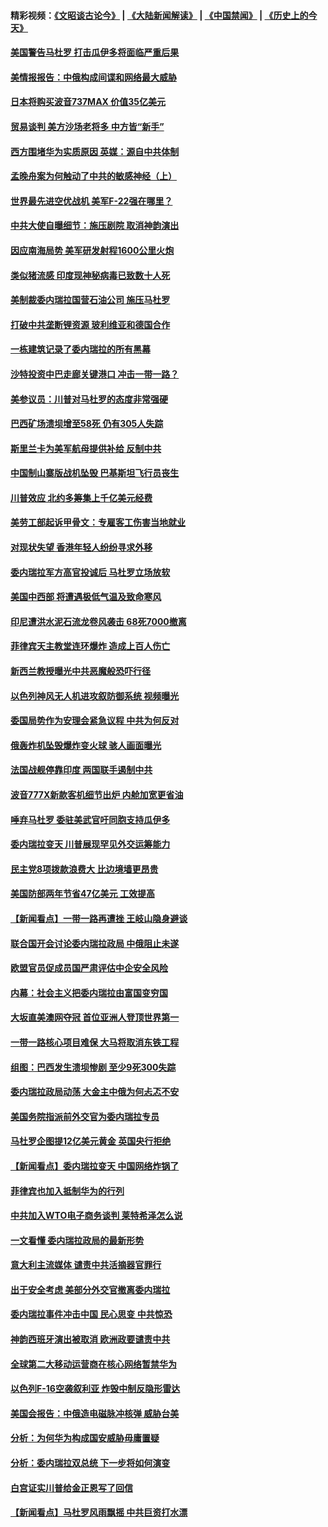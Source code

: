 #### 精彩视频：[《文昭谈古论今》](https://github.com/gfw-breaker/wenzhao/blob/master/README.md?t=01300630) | [《大陆新闻解读》](https://github.com/gfw-breaker/ntdtv-comedy/blob/master/README.md?t=01300630) | [《中国禁闻》](https://github.com/gfw-breaker/ntdtv-news/blob/master/README.md?t=01300630) | [《历史上的今天》](https://github.com/gfw-breaker/today-in-history/blob/master/README.md?t=01300630) 

#### [美国警告马杜罗 打击瓜伊多将面临严重后果](../pages/nsc418/n11011422.md?t=01300630) 

#### [美情报报告：中俄构成间谍和网络最大威胁](../pages/nsc418/n11011346.md?t=01300630) 

#### [日本将购买波音737MAX 价值35亿美元](../pages/nsc418/n11011238.md?t=01300630) 

#### [贸易谈判 美方沙场老将多 中方皆“新手”](../pages/nsc418/n11010973.md?t=01300630) 

#### [西方围堵华为实质原因 英媒：源自中共体制](../pages/nsc418/n11010190.md?t=01300630) 

#### [孟晚舟案为何触动了中共的敏感神经（上）](../pages/nsc418/n11008466.md?t=01300630) 

#### [世界最先进空优战机 美军F-22强在哪里？](../pages/nsc418/n11010323.md?t=01300630) 

#### [中共大使自曝细节：施压剧院 取消神韵演出](../pages/nsc418/n11008988.md?t=01300630) 

#### [因应南海局势 美军研发射程1600公里火炮](../pages/nsc418/n11010046.md?t=01300630) 

#### [类似猪流感 印度现神秘病毒已致数十人死](../pages/nsc418/n11009797.md?t=01300630) 

#### [美制裁委内瑞拉国营石油公司 施压马杜罗](../pages/nsc418/n11009006.md?t=01300630) 

#### [打破中共垄断锂资源 玻利维亚和德国合作](../pages/nsc418/n11008598.md?t=01300630) 

#### [一栋建筑记录了委内瑞拉的所有黑幕](../pages/nsc418/n11008614.md?t=01300630) 

#### [沙特投资中巴走廊关键港口 冲击一带一路？](../pages/nsc418/n11008620.md?t=01300630) 

#### [美参议员：川普对马杜罗的态度非常强硬](../pages/nsc418/n11008349.md?t=01300630) 

#### [巴西矿场溃坝增至58死 仍有305人失踪](../pages/nsc418/n11007445.md?t=01300630) 

#### [斯里兰卡为美军航母提供补给 反制中共](../pages/nsc418/n11007567.md?t=01300630) 

#### [中国制山寨版战机坠毁 巴基斯坦飞行员丧生](../pages/nsc418/n11007213.md?t=01300630) 

#### [川普效应 北约多筹集上千亿美元经费](../pages/nsc418/n11006307.md?t=01300630) 

#### [美劳工部起诉甲骨文：专雇客工伤害当地就业](../pages/nsc418/n11006396.md?t=01300630) 

#### [对现状失望 香港年轻人纷纷寻求外移](../pages/nsc418/n11006310.md?t=01300630) 

#### [委内瑞拉军方高官投诚后 马杜罗立场放软](../pages/nsc418/n11006068.md?t=01300630) 

#### [美国中西部 将遭遇极低气温及致命寒风](../pages/nsc418/n11006119.md?t=01300630) 

#### [印尼遭洪水泥石流龙卷风袭击 68死7000撤离](../pages/nsc418/n11005923.md?t=01300630) 

#### [菲律宾天主教堂连环爆炸 造成上百人伤亡](../pages/nsc418/n11005733.md?t=01300630) 

#### [新西兰教授曝光中共恶魔般恐吓行径](../pages/nsc418/n11004756.md?t=01300630) 

#### [以色列神风无人机进攻叙防御系统 视频曝光](../pages/nsc418/n11005042.md?t=01300630) 

#### [委国局势作为安理会紧急议程 中共为何反对](../pages/nsc418/n11005469.md?t=01300630) 

#### [俄轰炸机坠毁爆炸变火球 骇人画面曝光](../pages/nsc418/n11005421.md?t=01300630) 

#### [法国战舰停靠印度 两国联手遏制中共](../pages/nsc418/n11005288.md?t=01300630) 

#### [波音777X新款客机细节出炉 内舱加宽更省油](../pages/nsc418/n11005089.md?t=01300630) 

#### [唾弃马杜罗 委驻美武官吁同胞支持瓜伊多](../pages/nsc418/n11004923.md?t=01300630) 

#### [委内瑞拉变天 川普展现罕见外交运筹能力](../pages/nsc418/n11004848.md?t=01300630) 

#### [民主党8项拨款浪费大 比边境墙更昂贵](../pages/nsc418/n11004806.md?t=01300630) 

#### [美国防部两年节省47亿美元 工效提高](../pages/nsc418/n11004731.md?t=01300630) 

#### [【新闻看点】一带一路再遭挫 王岐山隐身避谈](../pages/nsc418/n11004511.md?t=01300630) 

#### [联合国开会讨论委内瑞拉政局 中俄阻止未遂](../pages/nsc418/n11004660.md?t=01300630) 

#### [欧盟官员促成员国严肃评估中企安全风险](../pages/nsc418/n11004719.md?t=01300630) 

#### [内幕：社会主义把委内瑞拉由富国变穷国](../pages/nsc418/n11004524.md?t=01300630) 

#### [大坂直美澳网夺冠 首位亚洲人登顶世界第一](../pages/nsc418/n11004368.md?t=01300630) 

#### [一带一路核心项目难保 大马将取消东铁工程](../pages/nsc418/n11004028.md?t=01300630) 

#### [组图：巴西发生溃坝惨剧 至少9死300失踪](../pages/nsc418/n11003193.md?t=01300630) 

#### [委内瑞拉政局动荡 大金主中俄为何忐忑不安](../pages/nsc418/n11002551.md?t=01300630) 

#### [美国务院指派前外交官为委内瑞拉专员](../pages/nsc418/n11002915.md?t=01300630) 

#### [马杜罗企图提12亿美元黄金 英国央行拒绝](../pages/nsc418/n11002812.md?t=01300630) 

#### [【新闻看点】委内瑞拉变天 中国网络炸锅了](../pages/nsc418/n11002302.md?t=01300630) 

#### [菲律宾也加入抵制华为的行列](../pages/nsc418/n11002576.md?t=01300630) 

#### [中共加入WTO电子商务谈判 莱特希泽怎么说](../pages/nsc418/n11002384.md?t=01300630) 

#### [一文看懂 委内瑞拉政局的最新形势](../pages/nsc418/n11002529.md?t=01300630) 

#### [意大利主流媒体 谴责中共活摘器官罪行](../pages/nsc418/n11001368.md?t=01300630) 

#### [出于安全考虑 美部分外交官撤离委内瑞拉](../pages/nsc418/n11002327.md?t=01300630) 

#### [委内瑞拉事件冲击中国 民心思变 中共惊恐](../pages/nsc418/n11002075.md?t=01300630) 

#### [神韵西班牙演出被取消 欧洲政要谴责中共](../pages/nsc418/n11000488.md?t=01300630) 

#### [全球第二大移动运营商在核心网络暂禁华为](../pages/nsc418/n11001905.md?t=01300630) 

#### [以色列F-16空袭叙利亚 炸毁中制反隐形雷达](../pages/nsc418/n11001407.md?t=01300630) 

#### [美国会报告：中俄造电磁脉冲核弹 威胁台美](../pages/nsc418/n11001011.md?t=01300630) 

#### [分析：为何华为构成国安威胁毋庸置疑](../pages/nsc418/n10999862.md?t=01300630) 

#### [分析：委内瑞拉双总统 下一步将如何演变](../pages/nsc418/n10999629.md?t=01300630) 

#### [白宫证实川普给金正恩写了回信](../pages/nsc418/n11000066.md?t=01300630) 

#### [【新闻看点】马杜罗风雨飘摇 中共巨资打水漂](../pages/nsc418/n10999627.md?t=01300630) 

